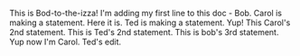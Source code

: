 This is Bod-to-the-izza!
I'm adding my first line to this doc - Bob.
Carol is making a statement.  Here it is.
Ted is making a statement. Yup!
This Carol's 2nd statement.
This is Ted's 2nd statement.
This is bob's 3rd statement.
Yup now I'm Carol.
Ted's edit.
